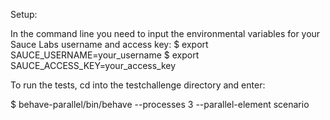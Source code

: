 
Setup:

In the command line you need to input the environmental variables for your Sauce Labs username and access key:
  $ export SAUCE_USERNAME=your_username
  $ export SAUCE_ACCESS_KEY=your_access_key

To run the tests, cd into the testchallenge directory and enter:

  $ behave-parallel/bin/behave --processes 3 --parallel-element scenario
